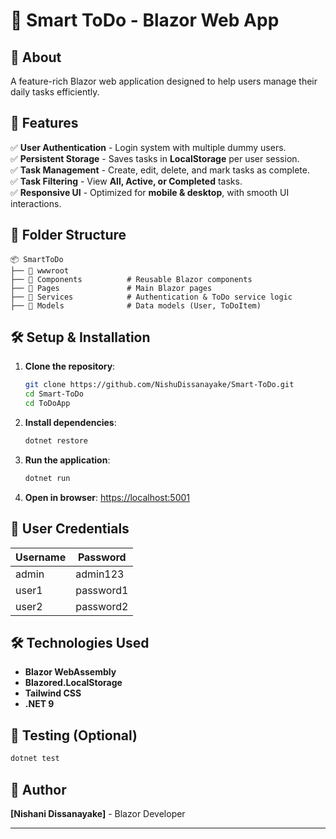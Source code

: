 # 📌 Smart ToDo - Blazor Web App

## 📝 About
A feature-rich Blazor web application designed to help users manage their daily tasks efficiently.

## 🚀 Features
✅ **User Authentication** - Login system with multiple dummy users. <br/>
✅ **Persistent Storage** - Saves tasks in **LocalStorage** per user session. <br/>
✅ **Task Management** - Create, edit, delete, and mark tasks as complete. <br/>
✅ **Task Filtering** - View **All, Active, or Completed** tasks. <br/>
✅ **Responsive UI** - Optimized for **mobile & desktop**, with smooth UI interactions. <br/>

## 📂 Folder Structure
```
📦 SmartToDo
├── 📁 wwwroot             
├── 📁 Components          # Reusable Blazor components
├── 📁 Pages               # Main Blazor pages
├── 📁 Services            # Authentication & ToDo service logic
├── 📁 Models              # Data models (User, ToDoItem)
```

## 🛠️ Setup & Installation
1. **Clone the repository**:
   ```sh
   git clone https://github.com/NishuDissanayake/Smart-ToDo.git
   cd Smart-ToDo
   cd ToDoApp
   ```
2. **Install dependencies**:
   ```sh
   dotnet restore
   ```
3. **Run the application**:
   ```sh
   dotnet run
   ```
4. **Open in browser**: [https://localhost:5001](https://localhost:5001)

## 👤 User Credentials
| Username | Password |
|----------|---------|
| admin    | admin123 |
| user1    | password1 |
| user2    | password2 |

## 🛠️ Technologies Used
- **Blazor WebAssembly**
- **Blazored.LocalStorage**
- **Tailwind CSS**
- **.NET 9**

## 🧪 Testing (Optional)
```sh
dotnet test
```

## 🎯 Author
**[Nishani Dissanayake]** - Blazor Developer

---


